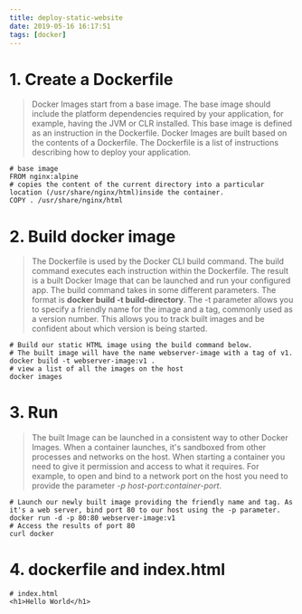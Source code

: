 ```yaml
---
title: deploy-static-website
date: 2019-05-16 16:17:51
tags: [docker]
---
```

# 1. Create a Dockerfile
> Docker Images start from a base image. The base image should include the platform dependencies required by your application, for example, having the JVM or CLR installed.
This base image is defined as an instruction in the Dockerfile. Docker Images are built based on the contents of a Dockerfile. The Dockerfile is a list of instructions describing how to deploy your application.
```
# base image
FROM nginx:alpine
# copies the content of the current directory into a particular location (/usr/share/nginx/html)inside the container.
COPY . /usr/share/nginx/html
```
# 2. Build docker image
> The Dockerfile is used by the Docker CLI build command. The build command executes each instruction within the Dockerfile. The result is a built Docker Image that can be launched and run your configured app.
The build command takes in some different parameters. The format is **docker build -t build-directory**. The -t parameter allows you to specify a friendly name for the image and a tag, commonly used as a version number. This allows you to track built images and be confident about which version is being started.
```
# Build our static HTML image using the build command below.
# The built image will have the name webserver-image with a tag of v1.
docker build -t webserver-image:v1 .
# view a list of all the images on the host
docker images
```
# 3. Run
> The built Image can be launched in a consistent way to other Docker Images. When a container launches, it's sandboxed from other processes and networks on the host. When starting a container you need to give it permission and access to what it requires.
For example, to open and bind to a network port on the host you need to provide the parameter *-p host-port:container-port*.
```
# Launch our newly built image providing the friendly name and tag. As it's a web server, bind port 80 to our host using the -p parameter.
docker run -d -p 80:80 webserver-image:v1
# Access the results of port 80
curl docker
```
# 4. dockerfile and index.html
```
# index.html
<h1>Hello World</h1>
```

